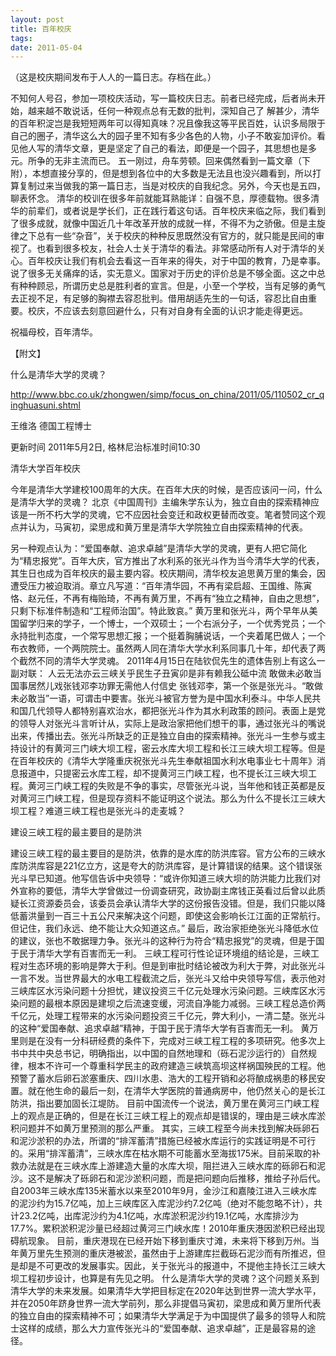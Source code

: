 ```yaml
---
layout: post
title: 百年校庆
tags: 
date: 2011-05-04
---
```


（这是校庆期间发布于人人的一篇日志。存档在此。）


不知何人号召，参加一项校庆活动，写一篇校庆日志。前者已经完成，后者尚未开始，越来越不敢说话，任何一种观点总有无数的批判，深知自己了
解甚少，清华的百年积淀岂是我短短两年可以得知真味？况且像我这等平民百姓，认识多局限于自己的圈子，清华这么大的园子里不知有多少各色的人物，小子不敢妄加评价。看见他人写的清华文章，更是坚定了自己的看法，即便是一个园子，其思想也是多元。所争的无非主流而已。
  五一刚过，舟车劳顿。回来偶然看到一篇文章（下附），本想直接分享的，但是想到各位中的大多数是无法且也没兴趣看到，所以打算复制过来当做我的第一篇日志，当是对校庆的自我纪念。另外，今天也是五四，聊表怀念。
  清华的校训在很多年前就能耳熟能详：自强不息，厚德载物。很多清华的前辈们，或者说是学长们，正在践行着这句话。百年校庆来临之际，我们看到了很多成就，就像中国近几十年改革开放的成就一样，不得不为之骄傲。但是主旋律之下总有一些“杂音”，关于校庆的种种反思既然没有官方的，就只能是民间的审视了。也看到很多校友，社会人士关于清华的看法。非常感动所有人对于清华的关心。百年校庆让我们有机会去看这一百年来的得失，对于中国的教育，乃是幸事。
 说了很多无关痛痒的话，实无意义。国家对于历史的评价总是不够全面。这之中总有种种顾忌，所谓历史总是胜利者的宣言。但是，小至一个学校，当有足够的勇气去正视不足，有足够的胸襟去容忍批判。借用胡适先生的一句话，容忍比自由重要。校庆，不应该去刻意回避什么，只有对自身有全面的认识才能走得更远。

 祝福母校，百年清华。
 
 
【附文】

什么是清华大学的灵魂？ 
 
<http://www.bbc.co.uk/zhongwen/simp/focus_on_china/2011/05/110502_cr_qinghuasuni.shtml>
 
王维洛
德国工程博士
 
更新时间 2011年5月2日, 格林尼治标准时间10:30

清华大学百年校庆
 
今年是清华大学建校100周年的大庆。在百年大庆的时候，是否应该问一问，什么是清华大学的灵魂？
北京《中国周刊》主编朱学东认为，独立自由的探索精神应该是一所不朽大学的灵魂，它不应因社会变迁和政权更替而改变。笔者赞同这个观点并认为，马寅初，梁思成和黄万里是清华大学院独立自由探索精神的代表。
 
另一种观点认为：“爱国奉献、追求卓越”是清华大学的灵魂，更有人把它简化为“精忠报党”。百年大庆，官方推出了水利系的张光斗作为当今清华大学的代表，其生日也成为百年校庆的最主要内容。校庆期间，清华校友追思黄万里的集会，因遭受压力被迫取消。章立凡写道：“百年清华园，不再有梁启超、王国维、陈寅恪、赵元任，不再有梅贻琦，不再有黄万里，不再有“独立之精神，自由之思想”，只剩下标准件制造和“工程师治国”。特此致哀。”
黄万里和张光斗，两个早年从美国留学归来的学子，一个博士，一个双硕士；一个右派分子，一个优秀党员；一个永持批判态度，一个常写思想汇报；一个挺着胸脯说话，一个夹着尾巴做人；一个布衣教师，一个两院院士。虽然两人同在清华大学水利系同事几十年，却代表了两个截然不同的清华大学灵魂。
2011年4月15日在陆钦侃先生的遗体告别上有这么一副对联：
人云无法亦云三峡关乎民生子丑寅卯是非有赖我公砥中流
敢做未必敢当国事居然儿戏张钱邓李功罪无需他人付信史
张钱邓李，第一个张是张光斗。“敢做未必敢当”一语，可谓击中要害。张光斗被官方誉为是中国水利泰斗。中华人民共和国几代领导人都特别喜欢治水，都把张光斗作为其水利政策的顾问。表面上是党的领导人对张光斗言听计从，实际上是政治家把他们想干的事，通过张光斗的嘴说出来，传播出去。张光斗所缺乏的正是独立自由的探索精神。张光斗一生参与或主持设计的有黄河三门峡大坝工程，密云水库大坝工程和长江三峡大坝工程等。但是在百年校庆的《清华大学隆重庆祝张光斗先生奉献祖国水利水电事业七十周年》消息报道中，只提密云水库工程，却不提黄河三门峡工程，也不提长江三峡大坝工程。黄河三门峡工程的失败是不争的事实，尽管张光斗说，当年他和钱正英都是反对黄河三门峡工程，但是现存资料不能证明这个说法。那么为什么不提长江三峡大坝工程？难道三峡工程也是张光斗的走麦城？
 
建设三峡工程的最主要目的是防洪
 
建设三峡工程的最主要目的是防洪，依靠的是水库的防洪库容。官方公布的三峡水库防洪库容是221亿立方，这是夸大的防洪库容，是计算错误的结果。这个错误张光斗早已知道。他写信告诉中央领导：“或许你知道三峡大坝的防洪能力比我们对外宣称的要低，清华大学曾做过一份调查研究，政协副主席钱正英看过后曾以此质疑长江资源委员会，该委员会承认清华大学的这份报告没错。但是，我们只能以降低蓄洪量到一百三十五公尺来解决这个问题，即使这会影响长江江面的正常航行。但记住，我们永远、绝不能让大众知道这点。”
最后，政治家拒绝张光斗降低水位的建议，张也不敢据理力争。张光斗的这种行为符合“精忠报党”的灵魂，但是于国于民于清华大学有百害而无一利。
三峡工程可行性论证环境组的结论是，三峡工程对生态环境的影响是弊大于利。但是到审批时结论被改为利大于弊，对此张光斗一言不发。当世界最大的水电工程截流之后，张光斗又给中央领导写信，表示他对三峡库区水污染问题十分担忧，建议投资三千亿元处理水污染问题。三峡库区水污染问题的最根本原因是建坝之后流速变缓，河流自净能力减弱。三峡工程总造价两千亿元，处理工程带来的水污染问题投资三千亿元，弊大利小，一清二楚。张光斗的这种“爱国奉献、追求卓越”精神，于国于民于清华大学有百害而无一利。
黄万里则是在没有一分科研经费的条件下，完成对三峡工程工程的多项研究。他多次上书中共中央总书记，明确指出，以中国的自然地理和（砾石泥沙运行的）自然规律，根本不许可一个尊重科学民主的政府建造三峡筑高坝这样祸国殃民的工程。他预警了蓄水后卵石淤塞重庆、四川水患、浩大的工程开销和必将酿成祸患的移民安置。就在他生命的最后一刻，在清华大学医院的普通病房中，他仍然关心的是长江防洪，指出要加固长江堤防。
目前中国流传一个说法，黄万里在黄河三门峡工程上的观点是正确的，但是在长江三峡工程上的观点却是错误的，理由是三峡水库淤积问题并不如黄万里预测的那么严重。
其实，三峡工程至今尚未找到解决砾卵石和泥沙淤积的办法，所谓的“排浑蓄清”措施已经被水库运行的实践证明是不可行的。采用“排浑蓄清”，三峡水库在枯水期不可能蓄水至海拔175米。目前采取的补救办法就是在三峡水库上游建造大量的水库大坝，阻拦进入三峡水库的砾卵石和泥沙。这不是解决了砾卵石和泥沙淤积问题，而是把问题向后推移，推给子孙后代。
自2003年三峡水库135米蓄水以来至2010年9月，金沙江和嘉陵江进入三峡水库的泥沙约为15.7亿吨，加上三峡库区入库泥沙约7.2亿吨（绝对不能忽略不计），共计23.2亿吨，出库泥沙约为4.1亿吨，水库淤积泥沙约19.1亿吨，水库排沙为17.7%。累积淤积泥沙量已经超过黄河三门峡水库！2010年重庆港因淤积已经出现碍航现象。
目前，重庆港现在已经开始下移到重庆寸滩，未来将下移到万州。当年黄万里先生预测的重庆港被淤，虽然由于上游建库拦截砾石泥沙而有所推迟，但是却是不可更改的发展事实。因此，关于张光斗的报道中，不提他主持长江三峡大坝工程初步设计，也算是有先见之明。
什么是清华大学的灵魂？这个问题关系到清华大学的未来发展。如果清华大学把目标定在2020年达到世界一流大学水平，并在2050年跻身世界一流大学前列，那么非提倡马寅初，梁思成和黄万里所代表的独立自由的探索精神不可；如果清华大学满足于为中国提供了最多的领导人和院士这样的成绩，那么大力宣传张光斗的“爱国奉献、追求卓越”，正是最容易的途径。
